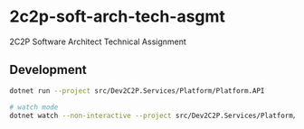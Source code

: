 # 2c2p-soft-arch-tech-asgmt

2C2P Software Architect Technical Assignment

## Development

```bash
dotnet run --project src/Dev2C2P.Services/Platform/Platform.API

# watch mode
dotnet watch --non-interactive --project src/Dev2C2P.Services/Platform/Platform.API
```
